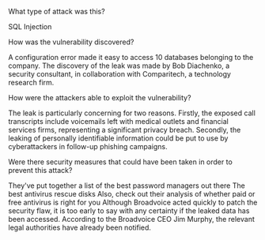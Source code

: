 What type of attack was this?

SQL Injection

How was the vulnerability discovered?

A configuration error made it easy to access 10 databases belonging to the company. The discovery of the leak was made by Bob Diachenko, a security consultant, in collaboration with Comparitech, a technology research firm.

How were the attackers able to exploit the vulnerability?

The leak is particularly concerning for two reasons. Firstly, the exposed call transcripts include voicemails left with medical outlets and financial services firms, representing a significant privacy breach. Secondly, the leaking of personally identifiable information could be put to use by cyberattackers in follow-up phishing campaigns.

Were there security measures that could have been taken in order to prevent this attack?

They've put together a list of the best password managers out there
The best antivirus rescue disks
Also, check out their analysis of whether paid or free antivirus is right for you
Although Broadvoice acted quickly to patch the security flaw, it is too early to say with any certainty if the leaked data has been accessed. According to the Broadvoice CEO Jim Murphy, the relevant legal authorities have already been notified.
